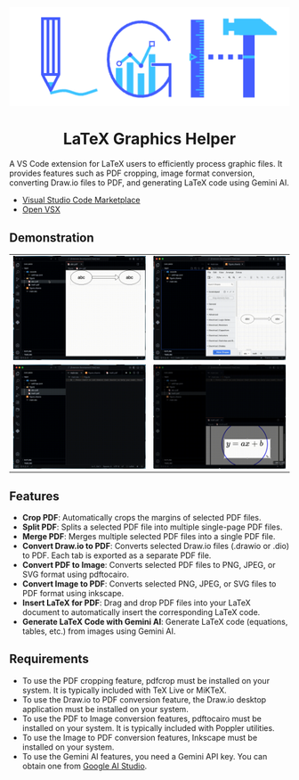 <div align="center">
  <img src="./assets/rectangle_icon.dio.png">
  <h1>LaTeX Graphics Helper</h1>
</div>

A VS Code extension for LaTeX users to efficiently process graphic files. It provides features such as PDF cropping, image format conversion, converting Draw\.io files to PDF, and generating LaTeX code using Gemini AI.

- [Visual Studio Code Marketplace](https://marketplace.visualstudio.com/items?itemName=naatin777.latex-graphics-helper)
- [Open VSX](https://open-vsx.org/extension/naatin777/latex-graphics-helper)

## Demonstration

<table>
  <tr>
    <td><img src="./assets/1.gif"></td>
    <td><img src="./assets/2.gif"></td>
  </tr>
  <tr>
    <td><img src="./assets/3.gif"></td>
    <td><img src="./assets/4.gif"></td>
  </tr>
</table>

## Features

-   **Crop PDF**: Automatically crops the margins of selected PDF files.
-   **Split PDF**: Splits a selected PDF file into multiple single-page PDF files.
-   **Merge PDF**: Merges multiple selected PDF files into a single PDF file.
-   **Convert Draw\.io to PDF**: Converts selected Draw\.io files (.drawio or .dio) to PDF. Each tab is exported as a separate PDF file.
-   **Convert PDF to Image**: Converts selected PDF files to PNG, JPEG, or SVG format using pdftocairo.
-   **Convert Image to PDF**: Converts selected PNG, JPEG, or SVG files to PDF format using inkscape.
-   **Insert LaTeX for PDF**: Drag and drop PDF files into your LaTeX document to automatically insert the corresponding LaTeX code.
-   **Generate LaTeX Code with Gemini AI**: Generate LaTeX code (equations, tables, etc.) from images using Gemini AI.

## Requirements

-   To use the PDF cropping feature, pdfcrop must be installed on your system. It is typically included with TeX Live or MiKTeX.
-   To use the Draw\.io to PDF conversion feature, the Draw\.io desktop application must be installed on your system.
-   To use the PDF to Image conversion features, pdftocairo must be installed on your system. It is typically included with Poppler utilities.
-   To use the Image to PDF conversion features, Inkscape must be installed on your system.
-   To use the Gemini AI features, you need a Gemini API key. You can obtain one from [Google AI Studio](https://aistudio.google.com/app/apikey).
